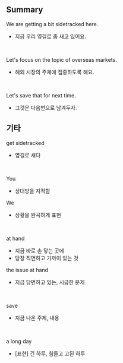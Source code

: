 ## Summary

We are getting a bit sidetracked here.
- 지금 우리 옆길로 좀 새고 있어요.

<br>

Let's focus on the topic of overseas markets.
- 해외 시장의 주체에 집중하도록 해요.

<br>

Let's save that for next time.
- 그것은 다음번으로 남겨두자.

## 기타

get sidetracked
- 옆길로 새다

<br>

You
- 상대방을 지적함

We
- 상황을 완곡하게 표현

<br>

at hand
- 지금 바로 손 닿는 곳에
- 당장 직면하고 가까이 있는 것

the issue at hand
- 지금 당면하고 있는, 시급한 문제

<br>

save
- 지금 나온 주제, 내용

<br>

a long day
- [표현] 긴 하루, 힘들고 고된 하루

